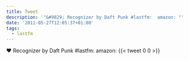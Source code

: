 ```yaml
---
title: Tweet
description: '"&#9829; Recognizer by Daft Punk #lastfm:  amazon: "'
date: '2011-05-27T12:05:37+01:00'
tags:
  - lastfm
---
```

&#9829; Recognizer by Daft Punk #lastfm:  amazon: 
      {{< tweet 0 0 >}}
    
